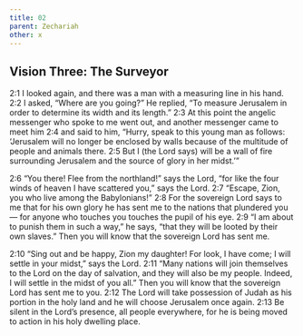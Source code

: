 ```yaml
---
title: 02
parent: Zechariah
other: x
---
```


## Vision Three: The Surveyor

<a name="2:1">2:1</a> I looked again, and there was a man with a measuring line in his hand. <a name="2:2">2:2</a> I asked, “Where are you going?” He replied, “To measure Jerusalem in order to determine its width and its length.” <a name="2:3">2:3</a> At this point the angelic messenger who spoke to me went out, and another messenger came to meet him <a name="2:4">2:4</a> and said to him, “Hurry, speak to this young man as follows: ‘Jerusalem will no longer be enclosed by walls because of the multitude of people and animals there. <a name="2:5">2:5</a> But I (the Lord says) will be a wall of fire surrounding Jerusalem and the source of glory in her midst.’”

<a name="2:6">2:6</a> “You there! Flee from the northland!” says the Lord, “for like the four winds of heaven I have scattered you,” says the Lord. <a name="2:7">2:7</a> “Escape, Zion, you who live among the Babylonians!” <a name="2:8">2:8</a> For the sovereign Lord says to me that for his own glory he has sent me to the nations that plundered you — for anyone who touches you touches the pupil of his eye. <a name="2:9">2:9</a> “I am about to punish them in such a way,” he says, “that they will be looted by their own slaves.” Then you will know that the sovereign Lord has sent me.

<a name="2:10">2:10</a> “Sing out and be happy, Zion my daughter! For look, I have come; I will settle in your midst,” says the Lord. <a name="2:11">2:11</a> “Many nations will join themselves to the Lord on the day of salvation, and they will also be my people. Indeed, I will settle in the midst of you all.” Then you will know that the sovereign Lord has sent me to you. <a name="2:12">2:12</a> The Lord will take possession of Judah as his portion in the holy land and he will choose Jerusalem once again. <a name="2:13">2:13</a> Be silent in the Lord’s presence, all people everywhere, for he is being moved to action in his holy dwelling place.